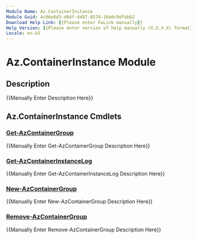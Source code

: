 ```yaml
---
Module Name: Az.ContainerInstance
Module Guid: 4c06e8d3-d64f-4497-8574-16e0c9dfebb2
Download Help Link: {{Please enter FwLink manually}}
Help Version: {{Please enter version of help manually (X.X.X.X) format}}
Locale: en-US
---
```


# Az.ContainerInstance Module
## Description
{{Manually Enter Description Here}}

## Az.ContainerInstance Cmdlets
### [Get-AzContainerGroup](Get-AzContainerGroup.md)
{{Manually Enter Get-AzContainerGroup Description Here}}

### [Get-AzContainerInstanceLog](Get-AzContainerInstanceLog.md)
{{Manually Enter Get-AzContainerInstanceLog Description Here}}

### [New-AzContainerGroup](New-AzContainerGroup.md)
{{Manually Enter New-AzContainerGroup Description Here}}

### [Remove-AzContainerGroup](Remove-AzContainerGroup.md)
{{Manually Enter Remove-AzContainerGroup Description Here}}

